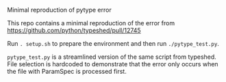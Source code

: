 Minimal reproduction of pytype error 

This repo contains a minimal reproduction of the error from 
https://github.com/python/typeshed/pull/12745

Run `. setup.sh` to prepare the environment and then run `./pytype_test.py`.

`pytype_test.py` is a streamlined version of the same script from typeshed. File selection
is hardcoded to demonstrate that the error only occurs when the file with ParamSpec is processed
first.
